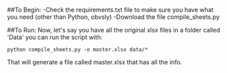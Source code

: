 ##To Begin: 
-Check the requirements.txt file to make sure you have what you need (other than Python, obvsly)
-Download the file compile_sheets.py

##To Run:
Now, let's say you have all the original xlsx files in a folder called 'Data'
you can run the script with:

```
python compile_sheets.py -o master.xlsx data/*
```

That will generate a file called master.xlsx that has all the info.
